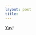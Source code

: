 ```yaml
---
layout: post
title: 
---
```


<a href="http://news.excite.com/news/ap/010429/22/spacecraft-found">Yay</a>!
